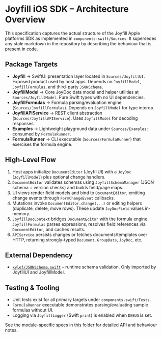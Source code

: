 # Joyfill iOS SDK – Architecture Overview

This specification captures the actual structure of the Joyfill Apple platforms SDK as implemented in `components-swift/Sources`. It supersedes any stale markdown in the repository by describing the behaviour that is present in code.

## Package Targets
- **Joyfill** → SwiftUI presentation layer located in `Sources/JoyfillUI`. Exposed product used by host apps. Depends on `JoyfillModel`, `JoyfillFormulas`, and third-party `JSONSchema`.
- **JoyfillModel** → Core JoyDoc data model and helper utilities at `Sources/JoyfillModel`. Pure Swift types with no UI dependencies.
- **JoyfillFormulas** → Formula parsing/evaluation engine (`Sources/JoyfillFormulas`). Depends on `JoyfillModel` for type interop.
- **JoyfillAPIService** → REST client abstraction (`Sources/JoyfillAPIService`). Uses `JoyfillModel` for decoding responses.
- **Examples** → Lightweight playground data under `Sources/Examples`; consumed by `FormulaRunner`.
- **FormulaRunner** → CLI executable (`Sources/FormulaRunner`) that exercises the formula engine.

## High-Level Flow
1. Host apps initialize `DocumentEditor` (JoyfillUI) with a `JoyDoc` (`JoyfillModel`) plus optional change handlers.
2. `DocumentEditor` validates schemas using `JoyfillSchemaManager` (JSON schema + version checks) and builds field/page maps.
3. UI views render field models and bind to `DocumentEditor`, emitting change events through `FormChangeEvent` callbacks.
4. Mutations invoke `DocumentEditor.change(...)` or editing helpers (duplicate, delete, move rows). These update `JoyDocField` values in-memory.
5. `JoyfillDocContext` bridges `DocumentEditor` with the formula engine. `JoyfillFormulas` parses expressions, resolves field references via `DocumentEditor`, and caches results.
6. `APIService` persists changes or fetches documents/templates over HTTP, returning strongly-typed `Document`, `GroupData`, `JoyDoc`, etc.

## External Dependency
- [`kylef/JSONSchema.swift`](https://github.com/kylef/JSONSchema.swift) – runtime schema validation. Only imported by JoyfillUI and JoyfillModel.

## Testing & Tooling
- Unit tests exist for all primary targets under `components-swift/Tests`.
- `FormulaRunner` executable demonstrates parsing/evaluating sample formulas without UI.
- Logging via `JoyfillLogger` (Swift `print`) is enabled when `DEBUG` is set.

See the module-specific specs in this folder for detailed API and behaviour notes.
